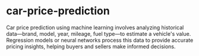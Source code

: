 # car-price-prediction
Car price prediction using machine learning involves analyzing historical data—brand, model, year, mileage, fuel type—to estimate a vehicle's value. Regression models or neural networks process this data to provide accurate pricing insights, helping buyers and sellers make informed decisions.
